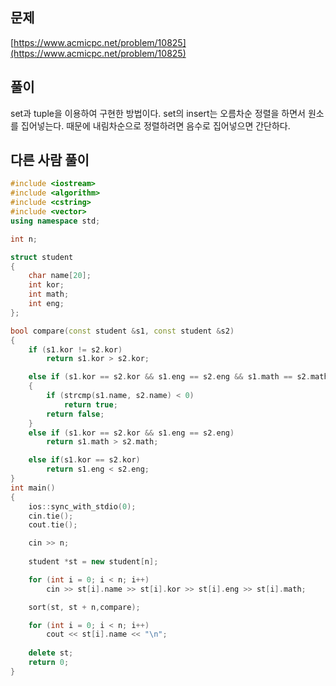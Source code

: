 ## 문제

[https://www.acmicpc.net/problem/10825](https://www.acmicpc.net/problem/10825)

## 풀이

set과 tuple을 이용하여 구현한 방법이다. set의 insert는 오름차순 정렬을 하면서 원소를 집어넣는다. 때문에 내림차순으로 정렬하려면 음수로 집어넣으면 간단하다.

## 다른 사람 풀이

```c++
#include <iostream>
#include <algorithm>
#include <cstring>
#include <vector>
using namespace std;

int n;

struct student
{
	char name[20];
	int kor;
	int math;
	int eng; 
};

bool compare(const student &s1, const student &s2)
{
	if (s1.kor != s2.kor)
		return s1.kor > s2.kor;

	else if (s1.kor == s2.kor && s1.eng == s2.eng && s1.math == s2.math)
	{
		if (strcmp(s1.name, s2.name) < 0)
			return true;
		return false;
	}
	else if (s1.kor == s2.kor && s1.eng == s2.eng)
		return s1.math > s2.math; 

	else if(s1.kor == s2.kor)
		return s1.eng < s2.eng;
}
int main()
{
	ios::sync_with_stdio(0);
	cin.tie();
	cout.tie();

	cin >> n;
	
	student *st = new student[n];

	for (int i = 0; i < n; i++)
		cin >> st[i].name >> st[i].kor >> st[i].eng >> st[i].math;

	sort(st, st + n,compare);

	for (int i = 0; i < n; i++)
		cout << st[i].name << "\n";
	
	delete st;
	return 0;
}
```